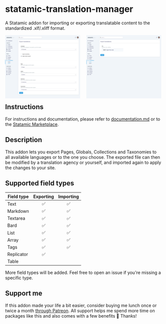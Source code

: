 # statamic-translation-manager
A Statamic addon for importing or exporting translatable content to the standardized .xlf/.xliff format.

<img src="./addons/TranslationManager/resources/assets/img/export.png" alt="Export translations" width="48%" style="float: left; margin-right: 0.5%;" />
<img src="./addons/TranslationManager/resources/assets/img/import.png" alt="Import translations" width="48%" style="float: right; margin-left: 0.5%;" />
<p style="clear: both"></p>

## Instructions
For instructions and documentation, please refer to [documentation.md](DOCUMENTATION.md) or to the [Statamic Marketplace](https://statamic.com/marketplace/addons/translation-manager).

## Description
This addon lets you export Pages, Globals, Collections and Taxonomies to all available languages or to the one you choose. 
The exported file can then be modified by a translation agency or yourself, and imported again to apply the changes to your site.

## Supported field types
| Field type    | Exporting  | Importing  |
| ------------- |:----------:|:----------:
| Text          | ✅         | ✅         |
| Markdown      | ✅         | ✅         |
| Textarea      | ✅         | ✅         |
| Bard          | ✅         | ✅         |
| List          | ✅         | ✅         |
| Array         | ✅         | ✅         |
| Tags          | ✅         | ✅         |
| Replicator    | ✅         |            |
| Table         |            |            |

More field types will be added. Feel free to open an issue if you're missing a specific type.

## Support me
If this addon made your life a bit easier, consider buying me lunch once or twice a month [through Patreon](https://www.patreon.com/mattiaspersson). All support helps me spend more time on packages like this and also comes with a few benefits 🎁 Thanks!
